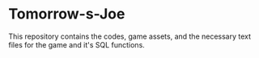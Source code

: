 # Tomorrow-s-Joe
This repository contains the codes, game assets, and the necessary text files for the game and it's SQL functions.
